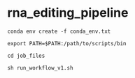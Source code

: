 # rna_editing_pipeline

```
conda env create -f conda_env.txt

export PATH=$PATH:/path/to/scripts/bin

cd job_files

sh run_workflow_v1.sh
```
